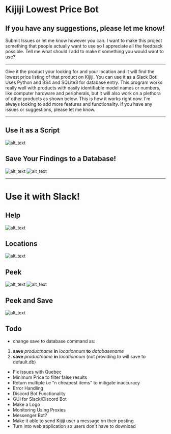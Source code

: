 # Kijiji Lowest Price Bot
## If you have any suggestions, please let me know!
Submit Issues or let me know however you can. I want to make this project something that people actually want to use so I appreciate all the feedback possible. Tell me what should I add to make it something you would want to use?

-------------------------------------------------------------------------------

Give it the product your looking for and your location and it will find the lowest price listing of that product on Kijiji. You can use it as a Slack Bot!
Uses Python and BS4 and SQLite3 for database entry.
This program works really well with products with easily identifiable model names or numbers, like computer hardware and peripherals, but it will also work on a plethora of other products as shown below. This is how it works right now. I'm always looking to add more features and functionality. If you have any issues or suggestions, please let me know.

-------------------------------------------------------------------------
## Use it as a Script
![alt_text](https://i.imgur.com/BufaLcg.png)

## Save Your Findings to a Database!
![alt_text](https://i.imgur.com/a5B5WTg.png)
![alt_text](https://i.imgur.com/jJ2Lb9T.png)

-------------------------------------------------------------------------
# Use it with Slack!
## Help
![alt_text](https://i.imgur.com/Yrm9J3l.png)

## Locations
![alt_text](https://i.imgur.com/Iy0pQhT.png)

## Peek
![alt_text](https://i.imgur.com/Ju1uKkr.png)
![alt_text](https://i.imgur.com/6yAFqCk.png)

## Peek and Save
![alt_text](https://i.imgur.com/L7SPHba.png)


## Todo
- change save to database command as:

1. **save** *productname* **in** *locationnum* **to** *databasename*
2. **save** *productname* **in** *locationnum* (not providing *to* will save to default.db)
- Fix issues with Quebec
- Minimum Price to filter false results
- Return multiple i.e "n cheapest items" to mitigate inaccuracy
- Error Handling
- Discord Bot Functionality
- GUI for Slack/Discord Bot
- Make a Logo
- Monitoring Using Proxies
- Messenger Bot?
- Make it able to send Kijiji user a message on their posting
- Turn into web application so users don't have to download
